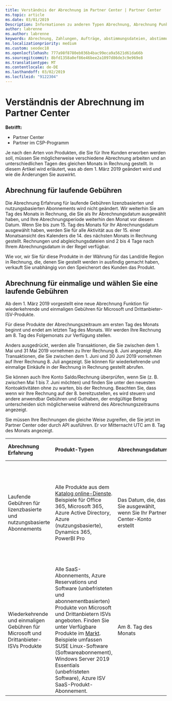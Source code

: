 ```yaml
---
title: Verständnis der Abrechnung im Partner Center | Partner Center
ms.topic: article
ms.date: 03/01/2019
Description: Informationen zu anderen Typen Abrechnung, Abrechnung Punkte und Abrechnung Datumsangaben
author: labrenne
ms.author: labrenne
keywords: Abrechnung, Zahlungen, Aufträge, abstimmungsdateien, abstimmungsdatei
ms.localizationpriority: medium
ms.custom: seodec18
ms.openlocfilehash: 777a98f8780eb036b4bac99eca9a5621d61da66b
ms.sourcegitcommit: 8bfd1358a0ef86e46bee2a1097d86de3c9e969e8
ms.translationtype: MT
ms.contentlocale: de-DE
ms.lasthandoff: 03/02/2019
ms.locfileid: "9122304"
---
```

# <a name="understanding-the-types-of-billing-in-partner-center"></a>Verständnis der Abrechnung im Partner Center

**Betrifft:**

-  Partner Center
-  Partner im CSP-Programm

Je nach den Arten von Produkten, die Sie für Ihre Kunden erworben werden soll, müssen Sie möglicherweise verschiedene Abrechnung arbeiten und an unterschiedlichen Tagen des gleichen Monats in Rechnung gestellt. In diesem Artikel wird erläutert, was ab dem 1. März 2019 geändert wird und wie die Änderungen Sie auswirkt.

## <a name="billing-for-recurring-charges"></a>Abrechnung für laufende Gebühren

Die Abrechnung Erfahrung für laufende Gebühren lizenzbasierten und nutzungsbasierten Abonnements wird nicht geändert. Wir weiterhin Sie am Tag des Monats in Rechnung, die Sie als Ihr Abrechnungsdatum ausgewählt haben, und Ihre Abrechnungsperiode weiterhin den Monat vor diesem Datum. Wenn Sie bis zum 15. Tag des Monats für Ihr Abrechnungsdatum ausgewählt haben, werden Sie für alle Aktivität aus der 15. einer Monatsansicht des Kalenders die 14. des nächsten Monats in Rechnung gestellt. Rechnungen und abgleichungsdateien sind 2 bis 4 Tage nach Ihrem Abrechnungsdatum in der Regel verfügbar.

Wie vor, wir Sie für diese Produkte in der Währung für das Land/die Region in Rechnung, die, denen Sie gestellt werden in ausfindig gemacht haben, verkauft Sie unabhängig von den Speicherort des Kunden das Produkt.

## <a name="billing-for-one-time-and-select-recurring-charges"></a>Abrechnung für einmalige und wählen Sie eine laufende Gebühren

Ab dem 1. März 2019 vorgestellt eine neue Abrechnung Funktion für wiederkehrende und einmaligen Gebühren für Microsoft und Drittanbieter-ISV-Produkte.

Für diese Produkte der Abrechnungszeitraum am ersten Tag des Monats beginnt und endet am letzten Tag des Monats. Wir werden Ihre Rechnung am 8. Tag des Folgemonats zur Verfügung stellen. 

Anders ausgedrückt, werden alle Transaktionen, die Sie zwischen dem 1. Mai und 31 Mai 2019 vornehmen zu Ihrer Rechnung 8. Juni angezeigt. Alle Transaktionen, die Sie zwischen dem 1. Juni und 30 Juni 2019 vornehmen auf Ihrer Rechnung 8. Juli angezeigt. Sie können für wiederkehrende und einmalige Einkäufe in der Rechnung in Rechnung gestellt abrufen. 

Sie können auch Ihre Konto Saldo/Rechnung überprüfen, wenn Sie (z. B. zwischen Mai 1 bis 7. Juni möchten) und finden Sie unter den neuesten Kontoaktivitäten ohne zu warten, bis der Rechnung. Beachten Sie, dass wenn wir Ihre Rechnung auf der 8. bereitzustellen, es wird steuern und andere anwendbar Gebühren und Guthaben, der endgültige Betrag unterscheiden sich möglicherweise während des Abrechnungszeitraums angezeigt. 

Sie müssen Ihre Rechnungen die gleiche Weise zugreifen, die Sie jetzt im Partner Center oder durch API ausführen. Er vor Mitternacht UTC am 8. Tag des Monats angezeigt. 

|**Abrechnung Erfahrung**|**Produkt-Typen**|**Abrechnungsdatum**|**Abrechnungszeitraum**|**Währung der Abrechnung**|**Aktuelle Aktivität verfügbar?**|
|:----------------|:--------------|:--------------|:--------------|:--------------|:--------------|
|Laufende Gebühren für lizenzbasierte und nutzungsbasierte Abonnements |Alle Produkte aus dem [Katalog online-Dienste](https://partner.microsoft.com/commerce/preferredoffers/list). Beispiele für Office 365, Microsoft 365, Azure Active Directory, Azure (nutzungsbasierte), Dynamics 365, PowerBI Pro |Das Datum, die, das Sie ausgewählt, wenn Sie Ihr Partner Center-Konto erstellt |Der Monat vor Ihrem Abrechnungsdatum. |Die Währung des Landes/der Region, die Sie in gefunden werden. Beispielsweise, wenn Ihr Unternehmen in Großbritannien befindet, werden wir Sie Britisches Pfund (GBP) in Rechnung. Wenn Ihr Unternehmen in Indien befindet, werden wir Sie in Indien Rupie (INR) in Rechnung stellen.  |Nein |
|Wiederkehrende und einmaligen Gebühren für Microsoft und Drittanbieter-ISVs Produkte |Alle SaaS-Abonnements, Azure Reservations und Software (unbefristeten und abonnementbasierten) Produkte von Microsoft und Drittanbietern ISVs angeboten. Finden Sie unter Verfügbare Produkte im [Markt](https://partner.microsoft.com/commerce/sales?type=Any&category=Any). Beispiele umfassen SUSE Linux-Software (Softwareabonnement), Windows Server 2019 Essentials (unbefristeten Software), Azure ISV SaaS-Produkt-Abonnement. |Am 8. Tag des Monats |Vom ersten Tag in den letzten Tag des Monats Kalender |Die Währung des Landes/der Region befindet sich in der Kunden. Dies bedeutet, dass Sie verschiedene Rechnungen und abgleichungsdateien in der Währung des Landes/der Region einzelnen Kunden erhalten, die Sie in den Abrechnungszeitraum zum verkauft. |Ja |
